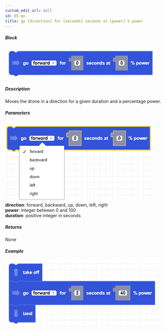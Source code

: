 ```yaml
---
custom_edit_url: null
id: 05-go
title: go [direction] for [seconds] seconds at [power] % power
---
```


##### Block

![go power image](go_power.png)

##### Description
Moves the drone in a direction for a given duration and a percentage power.

##### Parameters
![go power params](go_power_params.png)
**direction**: forward, backward, up, down, left, right <br /> 
**power**: Integer between 0 and 100 <br /> 
**duration**: positive integer in seconds

##### Returns

None

##### Example

![go power example](go_power_example.png)

